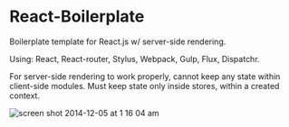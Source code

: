 React-Boilerplate
=================

Boilerplate template for React.js w/ server-side rendering.

Using: React, React-router, Stylus, Webpack, Gulp, Flux, Dispatchr.

For server-side rendering to work properly, cannot keep any state within client-side modules. Must keep state only inside stores, within a created context.
   
![screen shot 2014-12-05 at 1 16 04 am](https://cloud.githubusercontent.com/assets/2387719/5311868/57494618-7c1c-11e4-9369-780e88b7a870.png)
